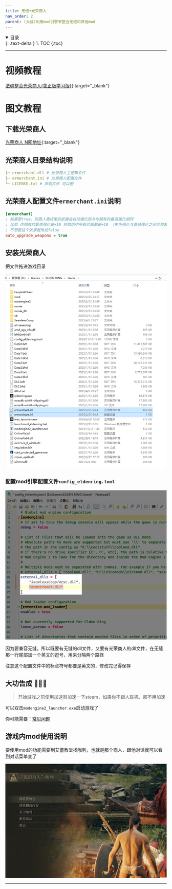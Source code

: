 ```yaml
---
title: 无缝+光荣商人
nav_order: 2
parent: (大成)利用mod引擎来整合无缝和其他mod
---
```


<details open markdown="block">
  <summary>
    目录
  </summary>
  {: .text-delta }
1. TOC
{:toc}
</details>

---

# 视频教程

[法魂整合光荣商人(含正版学习版)](https://www.bilibili.com/video/BV1qDqeY4E4X/){:target="_blank"}

# 图文教程

## 下载光荣商人

[光荣商人 N网地址](https://www.nexusmods.com/eldenring/mods/5192){:target="_blank"}


## 光荣商人目录结构说明

```yaml
├─ ermerchant.dll # 光荣商人主逻辑文件
├─ ermerchant.ini # 光荣商人配置文件
└─ LICENSE.txt # 声明文件 可以删
```


## 光荣商人配置文件`ermerchant.ini`说明

```ini
[ermerchant]
; 如果是true，则商人商店里的武器会自动强化到与你拥有的最高强化相同
; 比如 你拥有的最高强化是+10 则商店中所有武器都是+10 （失色强化与普通强化之间会换算）
; 不想要这个效果就改成false
auto_upgrade_weapons = true
```

## 安装光荣商人

把文件拖进游戏目录

![光荣商人游戏根目录.png](/assets/images/光荣商人游戏根目录.png)

### 配置mod引擎配置文件`config_eldenring.toml`

![光荣商人mod引擎配置.png](/assets/images/光荣商人mod引擎配置.png)

因为要兼容无缝，所以既要有无缝的dll文件，又要有光荣商人的dll文件，在无缝那一行尾部加一个英文的逗号，用来分隔两个路径

注意这个配置文件中的标点符号都要是英文的，修改完记得保存

## 大功告成 🎉🎉🎉

> 开始游戏之前使用加速器加速一下steam，如果你不跟人联机，那不用加速

可以双击`modengine2_launcher.exe`启动游戏了

你可能需要：[常见问题]({{site.baseurl}}/docs/common_problem/)

## 游戏内mod使用说明

要使用mod的功能需要到艾蕾教堂找咖列，也就是那个商人，跟他对话就可以看到对话菜单变了

![光荣商人对话菜单.png](/assets/images/光荣商人对话菜单.png)


---

